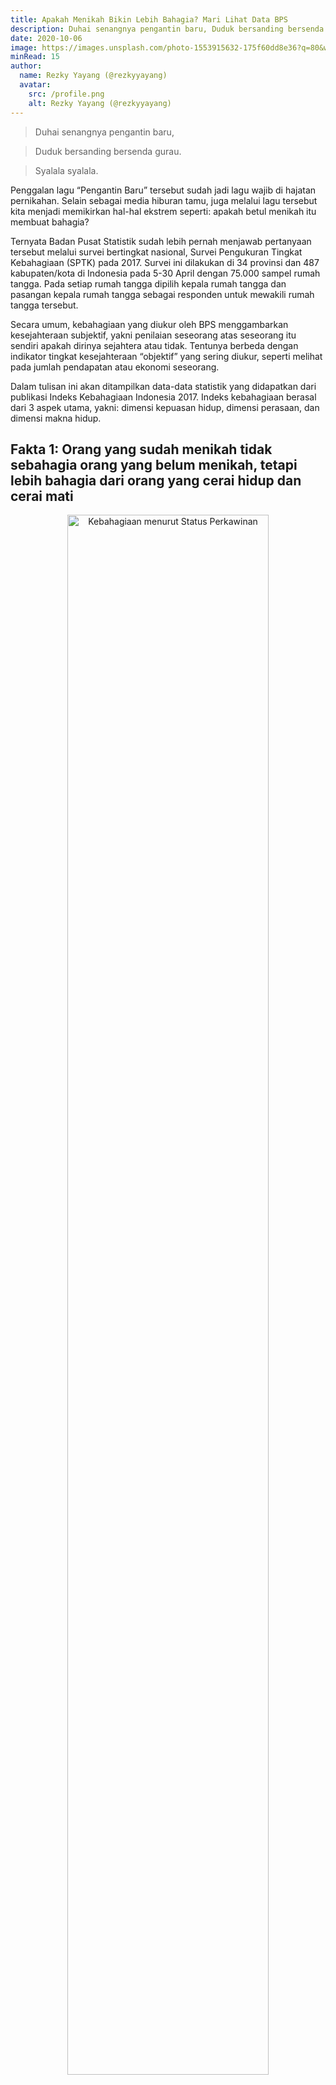 ```yaml
---
title: Apakah Menikah Bikin Lebih Bahagia? Mari Lihat Data BPS
description: Duhai senangnya pengantin baru, Duduk bersanding bersenda gurau. Penggalan lagu “Pengantin Baru” tersebut kita menjadi memikirkan hal-hal ekstrem seperti, apakah betul menikah itu membuat bahagia? Ulasan hasil survei pengukuran tingkat kebahagiaan (SPTK) tahun 2017.
date: 2020-10-06
image: https://images.unsplash.com/photo-1553915632-175f60dd8e36?q=80&w=2070&auto=format&fit=crop&ixlib=rb-4.1.0&ixid=M3wxMjA3fDB8MHxwaG90by1wYWdlfHx8fGVufDB8fHx8fA%3D%3D
minRead: 15
author:
  name: Rezky Yayang (@rezkyyayang)
  avatar:
    src: /profile.png
    alt: Rezky Yayang (@rezkyyayang)
---
```


> Duhai senangnya pengantin baru,

> Duduk bersanding bersenda gurau.

> Syalala syalala.

Penggalan lagu “Pengantin Baru” tersebut sudah jadi lagu wajib di hajatan pernikahan. Selain sebagai media hiburan tamu, juga melalui lagu tersebut kita menjadi memikirkan hal-hal ekstrem seperti: apakah betul menikah itu membuat bahagia?

Ternyata Badan Pusat Statistik sudah lebih pernah menjawab pertanyaan tersebut melalui survei bertingkat nasional, Survei Pengukuran Tingkat Kebahagiaan (SPTK) pada 2017. Survei ini dilakukan di 34 provinsi dan 487 kabupaten/kota di Indonesia pada 5-30 April dengan 75.000 sampel rumah tangga. Pada setiap rumah tangga dipilih kepala rumah tangga dan pasangan kepala rumah tangga sebagai responden untuk mewakili rumah tangga tersebut.

Secara umum, kebahagiaan yang diukur oleh BPS menggambarkan kesejahteraan subjektif, yakni penilaian seseorang atas seseorang itu sendiri apakah dirinya sejahtera atau tidak. Tentunya berbeda dengan indikator tingkat kesejahteraan “objektif” yang sering diukur, seperti melihat pada jumlah pendapatan atau ekonomi seseorang.

Dalam tulisan ini akan ditampilkan data-data statistik yang didapatkan dari publikasi Indeks Kebahagiaan Indonesia 2017.  Indeks kebahagiaan berasal dari 3 aspek utama, yakni: dimensi kepuasan hidup, dimensi perasaan, dan dimensi makna hidup.

## Fakta 1: Orang yang sudah menikah tidak sebahagia orang yang belum menikah, tetapi lebih bahagia dari orang yang cerai hidup dan cerai mati

<div style="text-align: center;">
  <img src="img/kebahagiaan-menurut-statusperkawinan.png" alt="Kebahagiaan menurut Status Perkawinan" style="width: 80%; max-width: 600px;">
</div>

Diagram batang tersebut menunjukkan bahwa penduduk berstatus kawin memiliki kebahagiaan yang lebih rendah daripada penduduk berstatus belum kawin. Data ini sekaligus menjawab pertanyaan “Apakah dengan menikah membuat hidup lebih bahagia?”. Berdasarkan data statistik, jawabannya adalah tidak.

Selain itu, dari diagram batang tersebut diketahui pula penduduk yang berstatus cerai, baik cerai hidup maupun cerai mati, memiliki tingkat kebahagiaan di bawah penduduk berstatus kawin dan belum kawin. Ya, kita semua tahu bahwa ditinggal pergi orang terkasih merupakan sebuah kepedihan alih-alih kebahagiaan.

Lalu lebih ambyar (baca: tidak bahagia) mana antara ditinggal pergi karena tidak cocok (cerai hidup) dan ditinggal mati pasangan (cerai mati)? Ternyata, kebanyakan orang Indonesia lebih ambyar ketika berstatus cerai hidup. Saya pribadi berpendapat, hal itu terjadi karena cerai hidup lebih sulit untuk move on karena orangnya masih ada sehingga menimbulkan ketidakbahagiaan.

## Fakta 2: Pasangan lebih bahagia dari kepala rumah tangga

Kepala rumah tangga yang didefinisikan oleh BPS bukan berarti laki-laki atau selalu laki-laki, meski populasi ini kebanyakan laki-laki. Kepala rumah tangga adalah seorang dari sekelompok anggota rumah tangga yang bertanggung jawab atas kebutuhan sehari-hari rumah tangga tersebut atau orang yang dianggap/ditunjuk sebagai kepala di dalam rumah tangga tersebut (BPS, 2017).

<div style="text-align: center;">
  <img src="img/kebahagiaan-menurut-kedudukandalamruta.png" alt="Kebahagiaan menurut Kedudukan Dalam Rumah Tangga" style="width: 80%; max-width: 600px;">
</div>

Pada diagram batang tersebut diketahui baik pada 2014 maupun 2017, pasangan kepala keluarga memiliki tingkat kebahagiaan yang lebih tinggi dari kepala keluarga. Hal ini dimungkinkan karena peran kepala keluarga (biasanya suami) sebagai penanggung jawab rumah tangga lebih berat dari pasangannya (biasanya istri).

## Fakta 3: Semakin banyak anggota rumah tangga, semakin bahagia

<div style="text-align: center;">
  <img src="img/kebahagiaan-menurut-anggotaruta.png" alt="Kebahagiaan menurut Jumlah Anggota Rumah Tangga" style="width: 80%; max-width: 600px;">
</div>

Banyak anak banyak rezeki mungkin menjadi pepatah yang cocok untuk menggambarkan diagram batang tersebut. Manusia sejatinya adalah makhluk sosial. Maka, ketika semakin banyak orang dalam rumah tangganya, tingkat kebahagiaan akan semakin tinggi.

## Fakta 4: Semakin tinggi pendapatan rumah tangga, semakin bahagia

<div style="text-align: center;">
  <img src="img/kebahagiaan-menurut-pendapatanruta.png" alt="Kebahagiaan menurut Pendapatan Rumah Tangga" style="width: 80%; max-width: 600px;">
</div>

Lagi-lagi, faktor ekonomi memiliki andil yang signifikan dalam tingkat kesejahteraan meski diukur secara subjektif berupa tingkat kebahagiaan. Diagram batang tersebut menunjukkan bahwa semakin rendah pendapatan rumah tangga per bulan, responden dalam rumah tangga tersebut akan semakin tidak bahagia. Nah, dari sini paham kan kunci kebahagiaan sekaligus motivasi untuk meraih kebahagiaan itu apa? Duit!

## Fakta 5: Kepala keluarga yang bekerja lebih bahagia dari kepala keluarga nganggur. Tetapi, pasangan nganggur lebih bahagia dari pasangan bekerja

Bagian ini sangat unik untuk diinterpretasikan. Diagram batang menunjukkan tingkat kebahagiaan yang tinggi pada kepala keluarga (biasanya suami) yang bekerja, namun pasangan yang bekerja (biasanya istri) memiliki kebahagiaan yang rendah. Pada diagram batang tersebut juga menunjukkan disparitas yang sangat signifikan antara kepala rumah tangga dan pasangan.

<div style="text-align: center;">
  <img src="img/kebahagiaan-menurut-statusbekerja-dan-kedudukandalamruta.png" alt="Kebahagiaan menurut Kedudukan Dalam Rumah Tangga dan Status Bekerja" style="width: 80%; max-width: 600px;">
</div>

Hal yang terjadi pada bagian diagram kedua (tidak bekerja), justru pasangan tampak lebih bahagia ketika tidak bekerja dibandingkan bekerja. Sebaliknya, kepala rumah tangga menganggur tampak tidak lebih bahagia dibandingkan kepala rumah tangga bekerja.

Data-data yang telah ditampilkan di atas merupakan data yang dapat pembaca akses secara gratis di Publikasi BPS: Indeks Kebahagiaan 2017. Pesan terakhir dari penulis: jangan lupa bersyukur dan bahagia biar Indeks Kebahagiaan Indonesia naik!